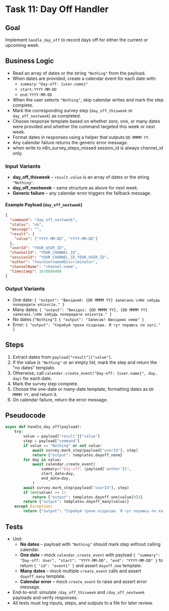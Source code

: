 # Task 11: Day Off Handler

## Goal
Implement `handle_day_off` to record days off for either the current or upcoming week.

## Business Logic
- Read an array of dates or the string `"Nothing"` from the payload.
- When dates are provided, create a calendar event for each date with:
  - `summary`: `"Day-off: {user.name}"`
  - `start`: `YYYY-MM-DD`
  - `end`:   `YYYY-MM-DD`
- When the user selects `"Nothing"`, skip calendar writes and mark the step complete.
- Mark the corresponding survey step (`day_off_thisweek` or `day_off_nextweek`) as completed.
- Choose response template based on whether zero, one, or many dates were provided and whether the command targeted this week or next week.
- Format dates in responses using a helper that outputs `DD MMMM YY`.
- Any calendar failure returns the generic error message.
- when write to n8n_survey_steps_missed session_id is always channel_id only.


### Input Variants
- **day_off_thisweek** – `result.value` is an array of dates or the string `"Nothing"`.
- **day_off_nextweek** – same structure as above for next week.
- **Generic failure** – any calendar error triggers the fallback message.

#### Example Payload (`day_off_nextweek`)
```json
{
  "command": "day_off_nextweek",
  "status": "ok",
  "message": "",
  "result": {
    "value": ["YYYY-MM-DD", "YYYY-MM-DD"]
  },
  "userId": "YOUR_USER_ID",
  "channelId": "YOUR_CHANNEL_ID",
  "sessionId": "YOUR_CHANNEL_ID_YOUR_USER_ID",
  "author": "YourUsername#Discriminator",
  "channelName": "channel-name",
  "timestamp": 1678886400
}
```

### Output Variants
- One date: `{ "output": "Вихідний: {DD MMMM YY} записано.\nНе забудь попередити клієнтів." }`
- Many dates: `{ "output": "Вихідні: {DD MMMM YY}, {DD MMMM YY} записані.\nНе забудь попередити клієнтів." }`
- No dates (`"Nothing"`): `{ "output": "Записав! Вихідних нема" }`
- Error: `{ "output": "Спробуй трохи піздніше. Я тут пораюсь по хаті." }`

## Steps
1. Extract dates from `payload["result"]["value"]`.
2. If the value is `"Nothing"` or an empty list, mark the step and return the "no dates" template.
3. Otherwise, call `calendar.create_event("Day-off: {user.name}", day, day)` for each date.
4. Mark the survey step complete.
5. Choose the one-date or many-date template, formatting dates as `DD MMMM YY`, and return it.
6. On calendar failure, return the error message.

## Pseudocode
```python
async def handle_day_off(payload):
    try:
        value = payload["result"]["value"]
        step = payload["command"]
        if value == "Nothing" or not value:
            await survey.mark_step(payload["userId"], step)
            return {"output": templates.dayoff_none}
        for day in value:
            await calendar.create_event(
                summary=f"Day-off: {payload['author']}",
                start_date=day,
                end_date=day,
            )
        await survey.mark_step(payload["userId"], step)
        if len(value) == 1:
            return {"output": templates.dayoff_one(value[0])}
        return {"output": templates.dayoff_many(value)}
    except Exception:
        return {"output": "Спробуй трохи піздніше. Я тут пораюсь по хаті."}
```

## Tests
- Unit:
  - **No dates** – payload with `"Nothing"` should mark step without calling calendar.
  - **One date** – mock `calendar.create_event` with payload `{ "summary": "Day-off: User", "start": "YYYY-MM-DD", "end": "YYYY-MM-DD" }` to return `{ "id": "event1" }` and assert `dayoff_one` template.
  - **Many dates** – mock multiple `create_event` calls and assert `dayoff_many` template.
  - **Calendar error** – mock `create_event` to raise and assert error message.
- End-to-end: simulate `/day_off_thisweek` and `/day_off_nextweek` payloads and verify responses.
- All tests must log inputs, steps, and outputs to a file for later review.